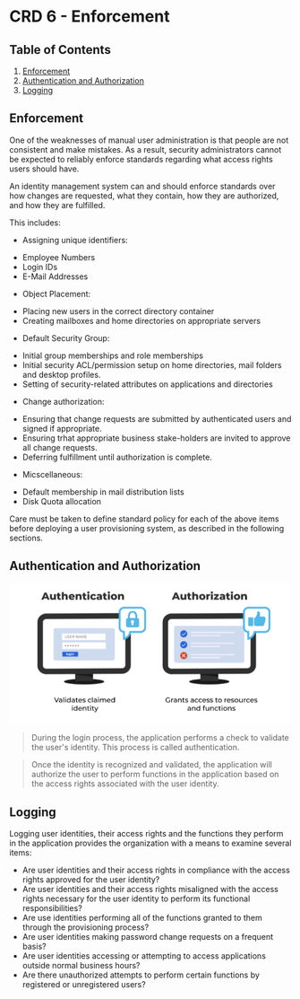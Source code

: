 # CRD 6 - Enforcement

## Table of Contents

1. [Enforcement](#Enforcement)
2. [Authentication and Authorization](#Authentication-and-Autorization)
3. [Logging](#Logging)

## Enforcement

One of the weaknesses of manual user administration is that people are not consistent and make mistakes. As a result, security administrators cannot be expected to reliably enforce standards regarding what access rights users should have.

An identity management system can and should enforce standards over how changes are requested, what they contain, how they are authorized, and how they are fulfilled. 

This includes:

- Assigning unique identifiers:
+ Employee Numbers
+ Login IDs
+ E-Mail Addresses

- Object Placement:
+ Placing new users in the correct directory container
+ Creating mailboxes and home directories on appropriate servers

- Default Security Group:
+ Initial group memberships and role memberships
+ Initial security ACL/permission setup on home directories, mail folders and desktop profiles.
+ Setting of security-related attributes on applications and directories

- Change authorization:
+ Ensuring that change requests are submitted by authenticated users and signed if appropriate.
+ Ensuring trhat appropriate business stake-holders are invited to approve all change requests.
+ Deferring fulfillment until authorization is complete.

- Micscellaneous:
+ Default membership in mail distribution lists
+ Disk Quota allocation

Care must be taken to define standard policy for each of the above items before deploying a user provisioning system, as described in the following sections.

## Authentication and Authorization

![Authentication and Authorization](./_Img/CRD6_AuthN_AuthZ.png)

> During the login process, the application performs a check to validate the user's identity. This process is called authentication.

> Once the identity is recognized and validated, the application will authorize the user to perform functions in the application based on the access rights associated with the user identity.

## Logging

Logging user identities, their access rights and the functions they perform in the application provides the organization with a means to examine several items:

- Are user identities and their access rights in compliance with the access rights approved for the user identity?
- Are user identities and their access rights misaligned with the access rights necessary for the user identity to perform its functional responsibilities?
- Are use identities performing all of the functions granted to them through the provisioning process?
- Are user identities making password change requests on a frequent basis?
- Are user identities accessing or attempting to access applications outside normal business hours?
- Are there unauthorized attempts to perform certain functions by registered or unregistered users?

